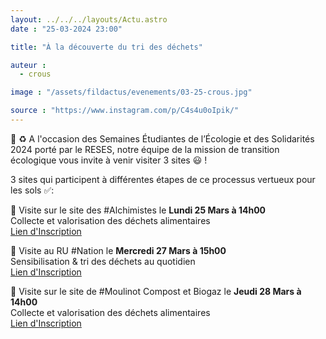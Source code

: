 ```yaml
---
layout: ../../../layouts/Actu.astro
date : "25-03-2024 23:00"

title: "À la découverte du tri des déchets"

auteur :
  - crous

image : "/assets/fildactus/evenements/03-25-crous.jpg"

source : "https://www.instagram.com/p/C4s4u0oIpik/"
---
```


🌱 ♻️ A l'occasion des Semaines Étudiantes de l’Écologie et des Solidarités 2024 porté par le RESES, notre équipe de la mission de transition écologique vous invite à venir visiter 3 sites 😃 !

3 sites qui participent à différentes étapes de ce processus vertueux pour les sols ✅:

🍃 Visite sur le site des #Alchimistes le __Lundi 25 Mars à 14h00__  
Collecte et valorisation des déchets alimentaires  
[Lien d'Inscription](https://www.crous-paris.fr/evenement/au-coeur-de-lecosysteme-du-tri-des-dechets-du-crous-de-paris-3/)

🌿 Visite au RU #Nation le __Mercredi 27 Mars à 15h00__  
Sensibilisation & tri des déchets au quotidien  
[Lien d'Inscription](https://www.crous-paris.fr/evenement/au-coeur-de-lecosysteme-du-tri-des-dechets-du-crous-de-paris-4/)

🍃 Visite sur le site de #Moulinot Compost et Biogaz le __Jeudi 28 Mars à 14h00__  
Collecte et valorisation des déchets alimentaires  
[Lien d'Inscription](https://www.crous-paris.fr/evenement/au-coeur-de-lecosysteme-du-tri-des-dechets-du-crous-de-paris-5/)
